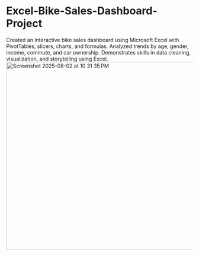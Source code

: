 # Excel-Bike-Sales-Dashboard-Project
Created an interactive bike sales dashboard using Microsoft Excel with PivotTables, slicers, charts, and formulas. Analyzed trends by age, gender, income, commute, and car ownership. Demonstrates skills in data cleaning, visualization, and storytelling using Excel.
<img width="1211" height="507" alt="Screenshot 2025-08-02 at 10 31 35 PM" src="https://github.com/user-attachments/assets/f36032d8-7336-4fce-9588-a7f2b72295ff" />
